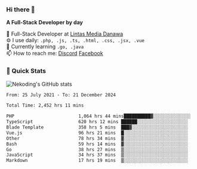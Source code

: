 ### Hi there 👋

**A Full-Stack Developer by day**

🔭 Full-Stack Developer at [Lintas Media Danawa](https://www.lintasmediadanawa.com/)  
⚙️ I use daily: `.php, .js, .ts, .html, .css, .jsx, .vue`  
🌱 Currently learning `.go, .java`  
📫 How to reach me: [Discord](https://discordapp.com/users/984448732999327766)  [Facebook](https://fb.me/tyvandi)  

### 🚀 Quick Stats  

![Nekoding's GitHub stats](https://github-readme-stats.vercel.app/api?username=nekoding&show_icons=true)

<!--START_SECTION:waka-->

```txt
From: 25 July 2021 - To: 21 December 2024

Total Time: 2,452 hrs 11 mins

PHP                        1,064 hrs 44 mins██████████▓░░░░░░░░░░░░░░   42.07 %
TypeScript                 620 hrs 12 mins ██████░░░░░░░░░░░░░░░░░░░   24.51 %
Blade Template             358 hrs 5 mins  ███▓░░░░░░░░░░░░░░░░░░░░░   14.15 %
Vue.js                     96 hrs 21 mins  █░░░░░░░░░░░░░░░░░░░░░░░░   03.81 %
Other                      78 hrs 34 mins  ▓░░░░░░░░░░░░░░░░░░░░░░░░   03.10 %
Bash                       59 hrs 14 mins  ▓░░░░░░░░░░░░░░░░░░░░░░░░   02.34 %
Go                         38 hrs 27 mins  ▒░░░░░░░░░░░░░░░░░░░░░░░░   01.52 %
JavaScript                 34 hrs 37 mins  ▒░░░░░░░░░░░░░░░░░░░░░░░░   01.37 %
Markdown                   17 hrs 19 mins  ▒░░░░░░░░░░░░░░░░░░░░░░░░   00.68 %
```

<!--END_SECTION:waka-->

<!--
**nekoding/nekoding** is a ✨ _special_ ✨ repository because its `README.md` (this file) appears on your GitHub profile.

Here are some ideas to get you started:

- 🔭 I’m currently working on ...
- 🌱 I’m currently learning ...
- 👯 I’m looking to collaborate on ...
- 🤔 I’m looking for help with ...
- 💬 Ask me about ...
- 📫 How to reach me: ...
- 😄 Pronouns: ...
- ⚡ Fun fact: ...
-->

